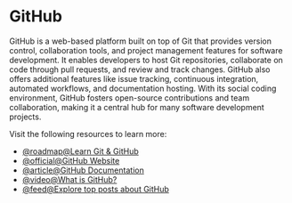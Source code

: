 # GitHub

GitHub is a web-based platform built on top of Git that provides version control, collaboration tools, and project management features for software development. It enables developers to host Git repositories, collaborate on code through pull requests, and review and track changes. GitHub also offers additional features like issue tracking, continuous integration, automated workflows, and documentation hosting. With its social coding environment, GitHub fosters open-source contributions and team collaboration, making it a central hub for many software development projects.

Visit the following resources to learn more:

- [@roadmap@Learn Git & GitHub](https://roadmap.sh/git-github)
- [@official@GitHub Website](https://github.com)
- [@article@GitHub Documentation](https://docs.github.com/en/get-started/quickstart)
- [@video@What is GitHub?](https://www.youtube.com/watch?v=w3jLJU7DT5E)
- [@feed@Explore top posts about GitHub](https://app.daily.dev/tags/github?ref=roadmapsh)
